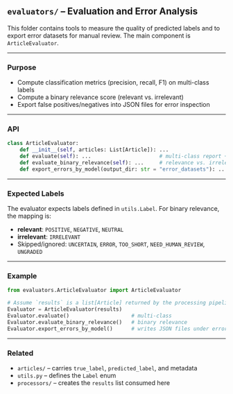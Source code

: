 ## `evaluators/` – Evaluation and Error Analysis

This folder contains tools to measure the quality of predicted labels and to export error datasets for manual review. The main component is `ArticleEvaluator`.

---

### Purpose

* Compute classification metrics (precision, recall, F1) on multi-class labels
* Compute a binary relevance score (relevant vs. irrelevant)
* Export false positives/negatives into JSON files for error inspection

---

### API

```python
class ArticleEvaluator:
    def __init__(self, articles: List[Article]): ...
    def evaluate(self): ...                      # multi-class report + confusion matrix
    def evaluate_binary_relevance(self): ...     # relevance vs. irrelevance
    def export_errors_by_model(output_dir: str = "error_datasets"): ...
```

---

### Expected Labels

The evaluator expects labels defined in `utils.Label`. For binary relevance, the mapping is:

* **relevant**: `POSITIVE`, `NEGATIVE`, `NEUTRAL`
* **irrelevant**: `IRRELEVANT`
* Skipped/ignored: `UNCERTAIN`, `ERROR`, `TOO_SHORT`, `NEED_HUMAN_REVIEW`, `UNGRADED`

---

### Example

```python
from evaluators.ArticleEvaluator import ArticleEvaluator

# Assume `results` is a list[Article] returned by the processing pipeline
Evaluator = ArticleEvaluator(results)
Evaluator.evaluate()                    # multi-class
Evaluator.evaluate_binary_relevance()   # binary relevance
Evaluator.export_errors_by_model()      # writes JSON files under error_datasets/
```

---

### Related

* `articles/` – carries `true_label`, `predicted_label`, and metadata
* `utils.py` – defines the `Label` enum
* `processors/` – creates the `results` list consumed here
